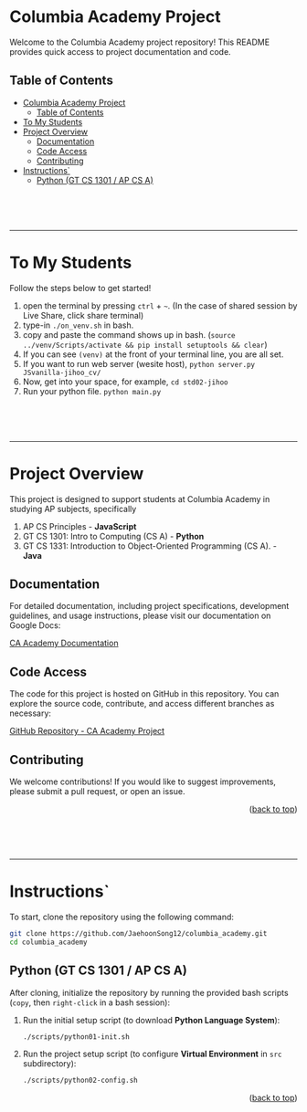 <!-- 
 @requires
 1. VSCode extension: Markdown Preview Enhanced
 2. Shortcut: 'Ctrl' + 'Shift' + 'V'
 3. Split: Drag to right (->)

 @requires
 1. VSCode extension: Markdown All in One
 2. `File` > `Preferences` > `Keyboard Shortcuts`
 3. toggle code span > `Ctrl + '`
 4. toggle code block > `Ctrl + Shift + '`

 @usage
 1. End of Proof (Q.E.D.): <div style="text-align: right;">&#11035;</div>
 2. End of Each Section: 

     <br /><br /><br />

     ---



     <p align="right">(<a href="#readme-top">back to top</a>)</p>

 3. ![image_title_](images/imagefile.png)
 4. [url_title](URL)
 -->
<!-- Anchor Tag (Object) for "back to top" -->
<a id="readme-top"></a> 




# Columbia Academy Project

Welcome to the Columbia Academy project repository! This README provides quick access to project documentation and code.

## Table of Contents
- [Columbia Academy Project](#columbia-academy-project)
  - [Table of Contents](#table-of-contents)
- [To My Students](#to-my-students)
- [Project Overview](#project-overview)
  - [Documentation](#documentation)
  - [Code Access](#code-access)
  - [Contributing](#contributing)
- [Instructions\`](#instructions)
  - [Python (GT CS 1301 / AP CS A)](#python-gt-cs-1301--ap-cs-a)










<br /><br /><br />

---

# To My Students
Follow the steps below to get started!

1. open the terminal by pressing `ctrl` + `~`. (In the case of shared session by Live Share, click share terminal)
2. type-in `./on_venv.sh` in bash.
3. copy and paste the command shows up in bash. (`source ../venv/Scripts/activate && pip install setuptools && clear`)
4. If you can see `(venv)` at the front of your terminal line, you are all set.
5. If you want to run web server (wesite host), `python server.py JSvanilla-jihoo_cv/`
6. Now, get into your space, for example, `cd std02-jihoo`
7. Run your python file. `python main.py`




<br /><br /><br />

---

# Project Overview
This project is designed to support students at Columbia Academy in studying AP subjects, specifically 
1. AP CS Principles - **JavaScript**
2. GT CS 1301: Intro to Computing (CS A) - **Python**
3. GT CS 1331: Introduction to Object-Oriented Programming (CS A). - **Java**


## Documentation

For detailed documentation, including project specifications, development guidelines, and usage instructions, please visit our documentation on Google Docs:

[CA Academy Documentation](https://docs.google.com/document/d/1i9pj0_u_sC0Z9-4tyLOnjUu3n8dCZWJT_7c9r-XcJHQ/edit?usp=sharing)

## Code Access

The code for this project is hosted on GitHub in this repository. You can explore the source code, contribute, and access different branches as necessary:

[GitHub Repository - CA Academy Project](https://github.com/JaehoonSong12/ca_academy)

## Contributing

We welcome contributions! If you would like to suggest improvements, please submit a pull request, or open an issue.


<p align="right">(<a href="#readme-top">back to top</a>)</p>










<br /><br /><br />

---

# Instructions`
To start, clone the repository using the following command:
```bash
git clone https://github.com/JaehoonSong12/columbia_academy.git
cd columbia_academy
```


## Python (GT CS 1301 / AP CS A)
After cloning, initialize the repository by running the provided bash scripts (`copy`, then `right-click` in a bash session):
1. Run the initial setup script (to download **Python Language System**):
   ```bash
   ./scripts/python01-init.sh
   ```

2. Run the project setup script (to configure **Virtual Environment** in `src` subdirectory):
   ```bash
   ./scripts/python02-config.sh
   ```


<p align="right">(<a href="#readme-top">back to top</a>)</p>

